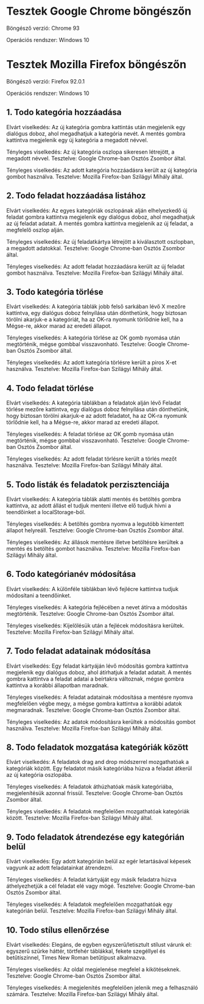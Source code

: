 Tesztek Google Chrome böngészőn
=======================

Böngésző verzió: Chrome 93

Operációs rendszer: Windows 10

Tesztek Mozilla Firefox böngészőn
=======================

Böngésző verzió: Firefox 92.0.1

Operációs rendszer: Windows 10

1\. Todo kategória hozzáadása
-----------------------

Elvárt viselkedés: Az új kategória gombra kattintás után megjelenik egy dialógus doboz, ahol megadhatjuk a kategória nevét.
A mentés gombra kattintva megjelenik egy új kategória a megadott névvel.

Tényleges viselkedés: Az új kategória oszlopa sikeresen létrejött, a megadott névvel. Tesztelve: Google Chrome-ban Osztós Zsombor által.

Tényleges viselkedés: Az adott kategória hozzáadásra került az új kategória gombot használva. Tesztelve: Mozilla Firefox-ban Szilágyi Mihály által.

2\. Todo feladat hozzáadása listához
--------------------------

Elvárt viselkedés: Az egyes kategóriák oszlopának alján elhelyezkedő új feladat gombra kattintva megjelenik egy dialógus doboz,
ahol megadhatjuk az új feladat adatait. A mentés gombra kattintva megjelenik az új feladat, a megfelelő oszlop alján.

Tényleges viselkedés: Az új feladatkártya létrejött a kiválasztott oszlopban, a megadott adatokkal. Tesztelve: Google Chrome-ban Osztós Zsombor által.

Tényleges viselkedés: Az adott feladat hozzáadásra került az új feladat gombot használva. Tesztelve: Mozilla Firefox-ban Szilágyi Mihály által.

3\. Todo kategória törlése
--------------------------

Elvárt viselkedés: A kategória táblák jobb felső sarkában lévő X mezőre kattintva, egy dialógus doboz felnyílása után dönthetünk, hogy biztosan törölni akarjuk-e a kategóriát, ha az OK-ra nyomunk törlődnie kell, ha a Mégse-re, akkor marad az eredeti állapot.

Tényleges viselkedés: A kategória törlése az OK gomb nyomása után megtörténik, mégse gombbal visszavonható. Tesztelve: Google Chrome-ban Osztós Zsombor által.

Tényleges viselkedés: Az adott kategória törlésre került a piros X-et használva. Tesztelve: Mozilla Firefox-ban Szilágyi Mihály által.

4\. Todo feladat törlése
--------------------------

Elvárt viselkedés: A kategória táblákban a feladatok alján lévő Feladat törlése mezőre kattintva, egy dialógus doboz felnyílása után dönthetünk, hogy biztosan törölni akarjuk-e az adott feladatot, ha az OK-ra nyomunk törlődnie kell, ha a Mégse-re, akkor marad az eredeti állapot.

Tényleges viselkedés: A feladat törlése az OK gomb nyomása után megtörténik, mégse gombbal visszavonható. Tesztelve: Google Chrome-ban Osztós Zsombor által.

Tényleges viselkedés: Az adott feladat törlésre került a törlés mezőt használva. Tesztelve: Mozilla Firefox-ban Szilágyi Mihály által.

5\. Todo listák és feladatok perzisztenciája
--------------------------------------------

Elvárt viselkedés: A kategória táblák alatti mentés és betöltés gombra kattintva, az adott állást el tudjuk menteni illetve elő tudjuk hívni a teendőinket a localStorage-ból.

Tényleges viselkedés: A betöltés gombra nyomva a legutóbb kimentett állapot helyreáll. Tesztelve: Google Chrome-ban Osztós Zsombor által.

Tényleges viselkedés: Az állások mentésre illetve betöltésre kerültek a mentés és betöltés gombot használva. Tesztelve: Mozilla Firefox-ban Szilágyi Mihály által.

6\. Todo kategórianév módosítása
--------------------------------------------

Elvárt viselkedés: A különféle táblákban lévő fejlécre kattintva tudjuk módosítani a teendőinket.

Tényleges viselkedés: A kategória fejlécében a nevet átírva a módosítás megtörténik. Tesztelve: Google Chrome-ban Osztós Zsombor által.

Tényleges viselkedés: Kijelölésük után a fejlécek módosításra kerültek. Tesztelve: Mozilla Firefox-ban Szilágyi Mihály által.

7\. Todo feladat adatainak módosítása
---------------------------

Elvárt viselkedés: Egy feladat kártyáján lévő módosítás gombra kattintva megjelenik egy dialógus doboz,
ahol átírhatjuk a feladat adatait. A mentés gombra kattintva a feladat adatai a beírtakra változnak, mégse
gombra kattintva a korábbi állapotban maradnak.

Tényleges viselkedés: A feladat adatainak módosítása a mentésre nyomva megfelelően végbe megy, a mégse gombra kattintva a korábbi adatok megmaradnak. Tesztelve: Google Chrome-ban Osztós Zsombor által.

Tényleges viselkedés: Az adatok módosításra kerültek a módosítás gombot használva. Tesztelve: Mozilla Firefox-ban Szilágyi Mihály által.

8\. Todo feladatok mozgatása kategóriák között
---------------------------

Elvárt viselkedés: A feladatok drag and drop módszerrel mozgathatóak a kategóriák között. Egy feladatot másik kategóriába
húzva a feladat átkerül az új kategória oszlopába.

Tényleges viselkedés: A feladatok áthúzhatóak másik kategóriába, megjelenítésük azonnal frissül. Tesztelve: Google Chrome-ban Osztós Zsombor által.

Tényleges viselkedés: A feladatok megfelelően mozgathatóak kategóriák között. Tesztelve: Mozilla Firefox-ban Szilágyi Mihály által.

9\. Todo feladatok átrendezése egy kategórián belül
---------------------------------------------------

Elvárt viselkedés: Egy adott kategórián belül az egér letartásával képesek vagyunk az adott feladatainkat átrendezni.

Tényleges viselkedés: A feladat kártyáját egy másik feladatra húzva áthelyezhetjük a cél feladat elé vagy mögé. Tesztelve: Google Chrome-ban Osztós Zsombor által.

Tényleges viselkedés: A feladatok megfelelően mozgathatóak egy kategórián belül. Tesztelve: Mozilla Firefox-ban Szilágyi Mihály által.


10\. Todo stílus ellenőrzése
---------------------------------------------------

Elvárt viselkedés: Elegáns, de egyben egyszerű/letisztult stílust várunk el: egyszerű szürke háttér, törtfehér táblákkal, fekete szegéllyel és betűtíszínnel, Times New Roman betűtípust alkalmazva.

Tényleges viselkedés: Az oldal megjelenése megfelel a kikötéseknek. Tesztelve: Google Chrome-ban Osztós Zsombor által.

Tényleges viselkedés: A megjelenítés megfelelően jelenik meg a felhasználó számára. Tesztelve: Mozilla Firefox-ban Szilágyi Mihály által.
